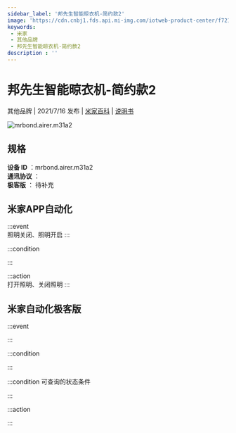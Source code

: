 ```yaml
---
sidebar_label: '邦先生智能晾衣机-简约款2'
image: 'https://cdn.cnbj1.fds.api.mi-img.com/iotweb-product-center/f7219765c521f7bd82614c569de0feb2_照明拟物图.png?GalaxyAccessKeyId=AKVGLQWBOVIRQ3XLEW&Expires=9223372036854775807&Signature=9F0t3htMOq6Ck9ynBuZ39rw/lmY='
keywords: 
 - 米家
 - 其他品牌
 - 邦先生智能晾衣机-简约款2
description : ''
---
```

# 邦先生智能晾衣机-简约款2

其他品牌 | 2021/7/16 发布 | [米家百科](https://home.mi.com/webapp/content/baike/product/index.html?model=mrbond.airer.m31a2) | [说明书](https://home.mi.com/views/introduction.html?model=mrbond.airer.m31a2&region=cn)

![mrbond.airer.m31a2](https://cdn.cnbj1.fds.api.mi-img.com/iotweb-product-center/f7219765c521f7bd82614c569de0feb2_照明拟物图.png?GalaxyAccessKeyId=AKVGLQWBOVIRQ3XLEW&Expires=9223372036854775807&Signature=9F0t3htMOq6Ck9ynBuZ39rw/lmY=)

## 规格  
> 
**设备 ID** ：mrbond.airer.m31a2  
**通讯协议** ：  
**极客版**  ： 待补充 


## 米家APP自动化  

:::event  
照明关闭、照明开启
:::

:::condition  

:::

:::action   
打开照明、关闭照明
:::

## 米家自动化极客版  

:::event  

:::

:::condition  

:::

:::condition 可查询的状态条件  

:::

:::action  

:::

        
